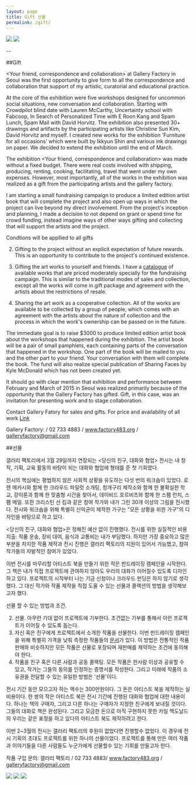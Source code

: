 ```yaml
---
layout: page
title: Gift 선물
permalink: /gift/
---
```

 
<img src="https://farm9.staticflickr.com/8598/16618508028_20604877a5_z.jpg">
<img src="https://farm9.staticflickr.com/8610/16598856207_1544b56d86_z.jpg">


--

##Gift 

<Your friend, correspondence and collaboration> at Gallery Factory in Seoul was the first opportunity to give form to all the correspondence and collaboration that support of my artistic, curatorial and educational practice.   


At the core of the exhibition were five workshops designed for uncommon social situations, new conversation and collaboration. Starting with Crowdpilot blind date with Lauren McCarthy, Uncertainty school with Fabcoop, In Search of Personalized Time with E Roon Kang and Spam Lunch, Spam Mail with David Horvitz. The exhibition also presented 30+ drawings and artifacts by the participating artists like Christine Sun Kim, David Horvitz and myself. I created new works for the exhibition 'Furniture for all occasions' which were built by Ikkyun Shin and various ink drawings on paper. We decided to extend the exhibition until the end of March.

The exhibition <Your friend, correspondence and collaboration> was made without a fixed budget. There were real costs involved with shipping, producing, renting, cooking, facilitating, travel that went under my own expenses. However, most importantly, all of the works in the exhibition was realized as a gift from the participating artists and the gallery factory.  

I am starting a small fundraising campaign to produce a limited edition artist book that will complete the project and also open up ways in which the project can live beyond my direct involvement. From the project's inception and planning, I made a decision to not depend on grant or spend time for crowd funding, instead imagine ways of other ways gifting and collecting that will support the artists and the project.
 
Condtions will be appllied to all gifts 

2. Gifting to the project without an explicit expectation of future rewards. This is an opportunity to contribute to the project's continued existence.   
3. Gifting the art works to yourself and friends. I have a [catalogue](https://docs.google.com/spreadsheets/d/164vIsumvzHQCNAIPEygOurHjhHrP50XhZZWfayQmzEE/) of available works that are priced moderately specially for the fundraising campaign. This is similar to the traditional modes of sales and collection, except all the works will come in gift package and agreement with the artists about the restrictions of resale.   
  
3. Sharing the art work as a cooperative collection. All of the works are available to be collected by a group of people, which comes with an agreement with the artists about the nature of collection and the process in which the work's ownership can be passed on in the future. 

The immediate goal is to raise $3000 to produce limited edition artist book about the workshops that happened during the exhibition. The artist book will be a pair of small pamphlets, each containing parts of the conversation that happened in the workshop. One part of the book will be mailed to you and the other part to your friend. Your conversation with them will complete the book. The fund will also realize special publication of Sharing Faces by Kyle McDonald which has not been created yet.  

It should go with clear mention that exhibition and performance between February and March of 2015 in Seoul was realized primarily because of the opportunity that the Gallery Factory has gifted.  Gift, in this case, was an invitation for presenting work and to stage collaboration. 

Contact Gallery Fatory for sales and gifts.
For price and availability of all work [Link](https://docs.google.com/spreadsheets/d/164vIsumvzHQCNAIPEygOurHjhHrP50XhZZWfayQmzEE/edit?usp=sharing)


Gallery Factory: / 02 733 4883 / www.factory483.org / galleryfactory@gmail.com 


##선물 

갤러리 팩토리에서 3월 29일까지 연장되는 <당신의 친구, 대화와 협업> 전시는 내 창작, 기획, 교육 활동의 바탕이 되는 대화와 협업에 형태를 준 첫 기회였다.

전시의 핵심에는 평범하지 않은 사회적 상황을 유도하는 다섯 번의 워크숍이 있었다. 로렌 메카시와 함께 한 크라우드 파일럿 소개팅, 청개구리 제작소와 함께 한 불확실한 학교, 강이룬과 함께 한 맞춤형 시간을 찾아서, 데이비드 호르비츠와 함께 한 스팸 런치, 스팸 메일. 또한 크리스틴 선 킴과 같은 참여 작가와 내가 그린 30개 이상의 그림을 전시했다. 전시와 워크숍을 위해 특별히 신익균이 제작한 가구는 "모든 상황을 위한 가구"의 디자인을 바탕으로 하고 있다. 

<당신의 친구, 대화와 협업>은 정해진 예산 없이 진행했다. 전시를 위한 실질적인 비용 지출: 작품 운송, 장비 대여, 음식과 교통비는 내가 부담했다. 하지만 가장 중요하고 많은 부분을 차지한 작품 제작과 전시 진행은 갤러리 팩토리의 지원이 있어서 가능했고, 참여 작가들의 자발적인 참여가 있었다. 

이번 전시를 마무리할 아티스트 북을 만들기 위한 작은 펀드레이징 캠페인을 시작한다. 그 책은 내가 직접 프로젝트에 관여하지 않아도 우리의 대화가 이어질수 있도록 디자인하고 있다. 프로젝트의 시작부터 나는 기금 신청이나 크라우드 펀딩은 하지 않기로 생각했다. 그 대신 작가와 작품 제작을 직접 도울 수 있는 선물과 콜랙션의 방법을 생각해보고자 했다.

선물 할 수 있는 방법과 조건. 

2. 선물. 아무런 기대 없이 프로젝트에 기부한다. 조건없는 기부를 통해서 이런 프로젝트가 이어질 수 있도록 돕는다. 
3. 자신 혹은 친구에게 프로젝트에서 소개한 작품을 선물한다. 이번 펀드레이징 캠페인을 위해 특별히 가격을 낮춰 측정한 작품들의 [문서](https://docs.google.com/spreadsheets/d/164vIsumvzHQCNAIPEygOurHjhHrP50XhZZWfayQmzEE/)가 있다. 이 방법은 전통적인 작품 판매와 비슷하지만 모든 작품은 선물로 포장되며 재판매를 제약하는 조건에 동의해야 한다. 
4. 작품을 친구 혹은 다른 사람과 공동 콜랙팅. 모든 작품은 한사람 이상과 공유할 수 있고, 작가는 그들의 동의를 인정하는 증명서를 작성한다. 그리고 미래에 작품의 소유권을 전달할 수 있는 유일한 방법은 '선물'이다. 

전시 기간 동안 모으고자 하는 액수는 300만원이다. 그 돈은 아티스트 북을 제작하는 실비용이다. 한 쌍의 작은 아티스트 북은 전시 기간에 진행된 대화와 협업에 대한 내용이다. 하나는 책의 구매자, 그리고 다른 하나는 구매자가 지정한 친구에게 보내질 것이다. 그들의 대화로 책은 완성된다. 그리고 모금한 돈으로 아직 구현하지 못한 카일 맥도날드의 우리는 같은 표정을 하고 있다의 아티스트 북도 제작하려고 한다.

이번 2~3월의 전시는 갤러리 팩토리의 후원이 없었다면 진행할수 없었다. 이 경우에 전시 기획의 초대도 프로젝트를 위한 하나의 선물이었다. 프로젝트를 통해 만든 여러 작품과 이야기들을 다른 사람들도 누군가에게 선물할수 있는 기회를 만들고자 한다.

작품 구입 문의: 갤러리 팩토리 / 02 733 4883/ www.factory483.org / galleryfactory@gmail.com 

 
  <img src="https://farm9.staticflickr.com/8748/16804993822_1439aa8a19_c.jpg">
  <img src="https://farm8.staticflickr.com/7635/16777525652_9058bd5b9f_c.jpg">
  <img src="https://farm9.staticflickr.com/8604/16780210176_16b7eddc97_z.jpg">
